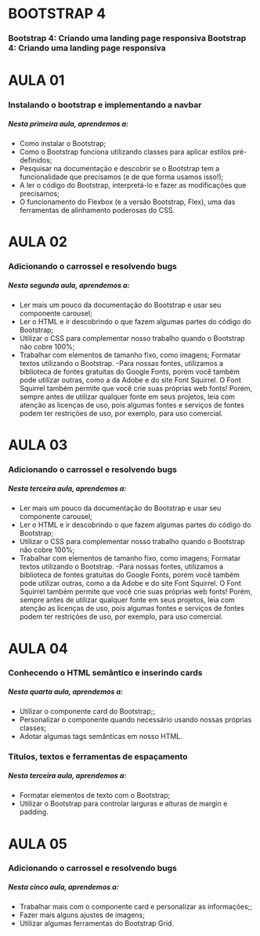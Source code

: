 # BOOTSTRAP 4
### Bootstrap 4: Criando uma landing page responsiva Bootstrap 4: Criando uma landing page responsiva
# AULA 01
### Instalando o bootstrap e implementando a navbar
##### Nesta primeira aula, aprendemos a:

- Como instalar o Bootstrap;
- Como o Bootstrap funciona utilizando classes para aplicar estilos pré-definidos;
- Pesquisar na documentação e descobrir se o Bootstrap tem a funcionalidade que precisamos (e de que forma usamos isso!);
- A ler o código do Bootstrap, interpretá-lo e fazer as modificações que precisamos;
- O funcionamento do Flexbox (e a versão Bootstrap, Flex), uma das ferramentas de alinhamento poderosas do CSS.


# AULA 02 
### Adicionando o carrossel e resolvendo bugs
##### Nesta segunda aula, aprendemos a:
- Ler mais um pouco da documentação do Bootstrap e usar seu componente carousel;
- Ler o HTML e ir descobrindo o que fazem algumas partes do código do Bootstrap;
- Utilizar o CSS para complementar nosso trabalho quando o Bootstrap não cobre 100%;
- Trabalhar com elementos de tamanho fixo, como imagens; Formatar textos utilizando o Bootstrap.
-Para nossas fontes, utilizamos a biblioteca de fontes gratuitas do Google Fonts, porém você também pode utilizar outras, como a da Adobe e do site Font Squirrel. O Font Squirrel também permite que você crie suas próprias web fonts! Porém, sempre antes de utilizar qualquer fonte em seus projetos, leia com atenção as licenças de uso, pois algumas fontes e serviços de fontes podem ter restrições de uso, por exemplo, para uso comercial.

# AULA 03 
### Adicionando o carrossel e resolvendo bugs
##### Nesta terceira aula, aprendemos a:
- Ler mais um pouco da documentação do Bootstrap e usar seu componente carousel;
- Ler o HTML e ir descobrindo o que fazem algumas partes do código do Bootstrap;
- Utilizar o CSS para complementar nosso trabalho quando o Bootstrap não cobre 100%;
- Trabalhar com elementos de tamanho fixo, como imagens; Formatar textos utilizando o Bootstrap.
-Para nossas fontes, utilizamos a biblioteca de fontes gratuitas do Google Fonts, porém você também pode utilizar outras, como a da Adobe e do site Font Squirrel. O Font Squirrel também permite que você crie suas próprias web fonts! Porém, sempre antes de utilizar qualquer fonte em seus projetos, leia com atenção as licenças de uso, pois algumas fontes e serviços de fontes podem ter restrições de uso, por exemplo, para uso comercial.

# AULA 04 
### Conhecendo o HTML semântico e inserindo cards
##### Nesta quarta aula, aprendemos a:
- Utilizar o componente card do Bootstrap;;
- Personalizar o componente quando necessário usando nossas próprias classes;
- Adotar algumas tags semânticas em nosso HTML.
### Títulos, textos e ferramentas de espaçamento
##### Nesta terceira aula, aprendemos a:
- Formatar elementos de texto com o Bootstrap;
- Utilizar o Bootstrap para controlar larguras e alturas de margin e padding.

# AULA 05
### Adicionando o carrossel e resolvendo bugs
##### Nesta cinco aula, aprendemos a:
- Trabalhar mais com o componente card e personalizar as informações;;
- Fazer mais alguns ajustes de imagens;
- Utilizar algumas ferramentas do Bootstrap Grid.


